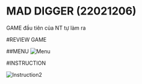 # MAD DIGGER (22021206)
GAME đầu tiên của NT tự làm ra 

#REVIEW GAME

##MENU
![Menu](https://user-images.githubusercontent.com/123071344/236668234-9feb54b3-13a3-4df3-891e-02cbe78bd24c.png)

#INSTRUCTION

![Instruction2](https://user-images.githubusercontent.com/123071344/236668369-6104bd7a-876c-4673-a5db-24ddb9552b42.png)



 
